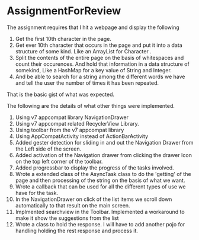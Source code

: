 # AssignmentForReview

The assignment requires that I hit a webpage and display the following

1. Get the first 10th character in the page. 
2. Get ever 10th character that occurs in the page and put it into a data structure of some kind. Like an ArrayList for Character .
3. Split the contents of the entire page on the basis of whitespaces and count their occurences. And hold that information in a data structure of somekind, Like a HashMap for a key value of String and Integer.
4. And be able to search for a string among the different words we have and tell the user the number of times it has been repeated.

That is the basic gist of what was expected. 

The following are the details of what other things were implemented.

1. Using v7 appcompat library NavigationDrawer
2. Using v7 appcompat related RecyclerView Library.
3. Using toolbar from the v7 appcompat library
4. Using AppCompatActivity instead of ActionBarActivity
5. Added gester detection for sliding in and out the Navigation Drawer from the Left side of the screen.
6. Added activation of the Navigation drawer from clicking the drawer Icon on the top left corner of the toolbar.
7. Added progressbar to display the progress of the tasks involved.
8. Wrote a extended class of the AsyncTask class to do the 'getting' of the page and then processing of the string on the basis of what we want.
9. Wrote a callback that can be used for all the different types of use we have for the task.
10. In the NavigationDrawer on click of the list items we scroll down automatically to that result on the main screen.
11. Implmented searchview in the Toolbar. Implemented a workaround to make it show the suggestions from the list
12. Wrote a class to hold the response. I will have to add another pojo for handling holding the rest response and process it.

